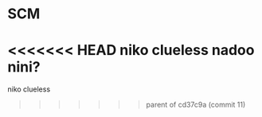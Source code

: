 # SCM
<<<<<<< HEAD
niko clueless
nadoo nini?
=======
niko clueless
>>>>>>> parent of cd37c9a (commit 11)
